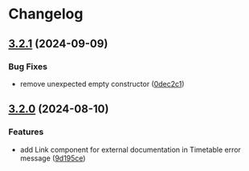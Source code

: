 # Changelog

## [3.2.1](https://github.com/thangved/ctu-extension/compare/v3.2.0...v3.2.1) (2024-09-09)

### Bug Fixes

-   remove unexpected empty constructor ([0dec2c1](https://github.com/thangved/ctu-extension/commit/0dec2c1abfd79e63fd410b6b23cfe4c91a5cad56))

## [3.2.0](https://github.com/thangved/ctu-extension/compare/v3.1.0...v3.2.0) (2024-08-10)

### Features

-   add Link component for external documentation in Timetable error message ([9d195ce](https://github.com/thangved/ctu-extension/commit/9d195cefa5010bd602252987e1224d523a98421a))
